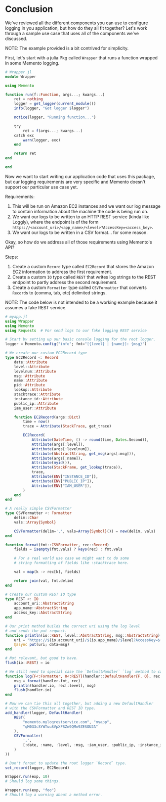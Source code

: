 # Conclusion

We've reviewed all the different components you can use to configure logging in you application, but how do they all fit together?
Let's work through a sample use case that uses all of the components we've discussed.

NOTE: The example provided is a bit contrived for simplicity.

First, let's start with a julia Pkg called `Wrapper` that runs a function wrapped in some Memento logging.
```julia
# Wrapper.jl
module Wrapper

using Memento

function run(f::Function, args...; kwargs...)
    ret = nothing
    logger = get_logger(current_module())
    info(logger, "Got logger $logger")

    notice(logger, "Running function...")

    try
        ret = f(args...; kwargs...)
    catch exc
        warn(logger, exc)
    end

    return ret
end

end
```

Now we want to start writing our application code that uses this package, but our logging requirements are very specific and Memento doesn't support our particular use case yet.

Requirements:

1. This will be run on Amazon EC2 instances and we want our log message to contain information about the machine the code is being run on.
2. We want our logs to be written to an HTTP REST service (kinda like Loggly), where the endpoint is of the form `https://<account_uri>/<app_name>/<level>?AccessKey=<access_key>`.
3. We want our logs to be written in a CSV format... for some reason.

Okay, so how do we address all of those requirements using Memento's API?

Steps:

1. Create a custom `Record` type called `EC2Record` that stores the Amazon EC2 information to address the first requirement.
2. Create a custom `IO` type called `REST` that writes log strings to the REST endpoint to partly address the second requirement.
3. Create a custom `Formatter` type called `CSVFormatter` that converts `Record`s to (comma, tab, etc) delimited strings.

NOTE: The code below is not intended to be a working example because it assumes a fake REST service.
```julia
# myapp.jl
using Wrapper
using Memento
using Requests  # For send logs to our fake logging REST service

# Start by setting up our basic console logging for the root logger.
logger = Memento.config("info"; fmt="[{level} | {name}]: {msg}")

# We create our custom EC2Record type
type EC2Record <: Record
    date::Attribute
    level::Attribute
    levelnum::Attribute
    msg::Attribute
    name::Attribute
    pid::Attribute
    lookup::Attribute
    stacktrace::Attribute
    instance_id::Attribute
    public_ip::Attribute
    iam_user::Attribute

    function EC2Record(args::Dict)
        time = now()
        trace = Attribute(StackTrace, get_trace)

        EC2Record(
            Attribute(DateTime, () -> round(time, Dates.Second)),
            Attribute(args[:level]),
            Attribute(args[:levelnum]),
            Attribute(AbstractString, get_msg(args[:msg])),
            Attribute(args[:name]),
            Attribute(myid()),
            Attribute(StackFrame, get_lookup(trace)),
            trace,
            Attribute(ENV["INSTANCE_ID"]),
            Attribute(ENV["PUBLIC_IP"]),
            Attribute(ENV["IAM_USER"]),
        )
    end
end

# A really simple CSVFormatter
type CSVFormatter <: Formatter
    delim::Char
    vals::Array{Symbol}

    CSVFormatter(delim=',', vals=Array{Symbol}()) = new(delim, vals)
end

function format(fmt::CSVFormatter, rec::Record)
    fields = isempty(fmt.vals) ? keys(rec) : fmt.vals

    # For a real world use case we might want to do some
    # string formatting of fields like :stacktrace here.

    val = map(k -> rec[k], fields)

    return join(val, fmt.delim)
end

# Create our custom REST IO type
type REST <: IO
    account_uri::AbstractString
    app_name::AbstractString
    access_key::AbstractString
end

# Our print method builds the correct uri using the log level
# and sends the put request.
function println(io::REST, level::AbstractString, msg::AbstractString)
    uri = "https://$(io.account_uri)/$(io.app_name)/$level?AccessKey=$(io.access_key)"
    @async put(uri; data=msg)
end

# Not relevant, but good to have.
flush(io::REST) = io

# We still need to special case the `DefaultHandler` `log` method to call  `println(io::REST, level, msg)`
function log{F<:Formatter, O<:REST}(handler::DefaultHandler{F, O}, rec::Record)
    msg = format(handler.fmt, rec)
    println(handler.io, rec[:level], msg)
    flush(handler.io)
end

# Now we can tie this all together, but adding a new DefaultHandler
# with the CSVFormatter and REST IO type.
add_handler(logger, DefaultHandler(
    REST(
        "memento.mylogrestservice.com", "myapp",
        "qM033cSYWTuu8VpXFSZm9QMm9ZESOU2A"
    ),
    CSVFormatter(
        ',',
        [:date, :name, :level, :msg, :iam_user, :public_ip, :instance_id]
    )
))

# Don't forget to update the root logger `Record` type.
set_record(logger, EC2Record)

Wrapper.run(exp, 10)
# Should log some things.

Wrapper.run(exp, "foo")
# Should log a warning about a method error.
```
